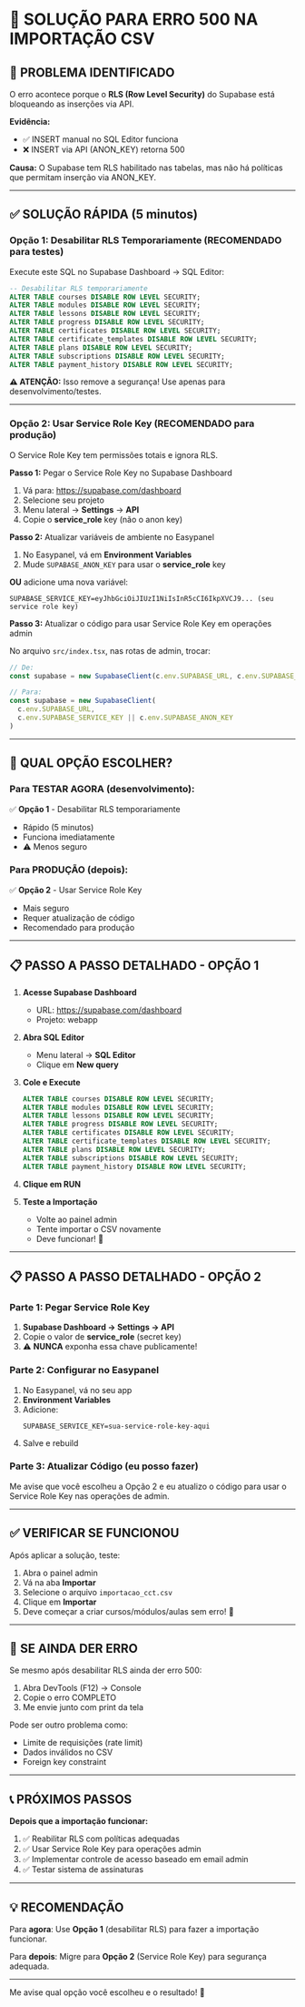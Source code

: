 # 🔧 SOLUÇÃO PARA ERRO 500 NA IMPORTAÇÃO CSV

## 🔴 PROBLEMA IDENTIFICADO

O erro acontece porque o **RLS (Row Level Security)** do Supabase está bloqueando as inserções via API.

**Evidência:**
- ✅ INSERT manual no SQL Editor funciona
- ❌ INSERT via API (ANON_KEY) retorna 500

**Causa:** O Supabase tem RLS habilitado nas tabelas, mas não há políticas que permitam inserção via ANON_KEY.

---

## ✅ SOLUÇÃO RÁPIDA (5 minutos)

### Opção 1: Desabilitar RLS Temporariamente (RECOMENDADO para testes)

Execute este SQL no Supabase Dashboard → SQL Editor:

```sql
-- Desabilitar RLS temporariamente
ALTER TABLE courses DISABLE ROW LEVEL SECURITY;
ALTER TABLE modules DISABLE ROW LEVEL SECURITY;
ALTER TABLE lessons DISABLE ROW LEVEL SECURITY;
ALTER TABLE progress DISABLE ROW LEVEL SECURITY;
ALTER TABLE certificates DISABLE ROW LEVEL SECURITY;
ALTER TABLE certificate_templates DISABLE ROW LEVEL SECURITY;
ALTER TABLE plans DISABLE ROW LEVEL SECURITY;
ALTER TABLE subscriptions DISABLE ROW LEVEL SECURITY;
ALTER TABLE payment_history DISABLE ROW LEVEL SECURITY;
```

**⚠️ ATENÇÃO:** Isso remove a segurança! Use apenas para desenvolvimento/testes.

---

### Opção 2: Usar Service Role Key (RECOMENDADO para produção)

O Service Role Key tem permissões totais e ignora RLS.

**Passo 1:** Pegar o Service Role Key no Supabase Dashboard

1. Vá para: https://supabase.com/dashboard
2. Selecione seu projeto
3. Menu lateral → **Settings** → **API**
4. Copie o **service_role** key (não o anon key)

**Passo 2:** Atualizar variáveis de ambiente no Easypanel

1. No Easypanel, vá em **Environment Variables**
2. Mude `SUPABASE_ANON_KEY` para usar o **service_role** key

**OU** adicione uma nova variável:
```
SUPABASE_SERVICE_KEY=eyJhbGciOiJIUzI1NiIsInR5cCI6IkpXVCJ9... (seu service role key)
```

**Passo 3:** Atualizar o código para usar Service Role Key em operações admin

No arquivo `src/index.tsx`, nas rotas de admin, trocar:

```typescript
// De:
const supabase = new SupabaseClient(c.env.SUPABASE_URL, c.env.SUPABASE_ANON_KEY)

// Para:
const supabase = new SupabaseClient(
  c.env.SUPABASE_URL, 
  c.env.SUPABASE_SERVICE_KEY || c.env.SUPABASE_ANON_KEY
)
```

---

## 🎯 QUAL OPÇÃO ESCOLHER?

### Para TESTAR AGORA (desenvolvimento):
✅ **Opção 1** - Desabilitar RLS temporariamente  
- Rápido (5 minutos)
- Funciona imediatamente
- ⚠️ Menos seguro

### Para PRODUÇÃO (depois):
✅ **Opção 2** - Usar Service Role Key  
- Mais seguro
- Requer atualização de código
- Recomendado para produção

---

## 📋 PASSO A PASSO DETALHADO - OPÇÃO 1

1. **Acesse Supabase Dashboard**
   - URL: https://supabase.com/dashboard
   - Projeto: webapp

2. **Abra SQL Editor**
   - Menu lateral → **SQL Editor**
   - Clique em **New query**

3. **Cole e Execute**
   ```sql
   ALTER TABLE courses DISABLE ROW LEVEL SECURITY;
   ALTER TABLE modules DISABLE ROW LEVEL SECURITY;
   ALTER TABLE lessons DISABLE ROW LEVEL SECURITY;
   ALTER TABLE progress DISABLE ROW LEVEL SECURITY;
   ALTER TABLE certificates DISABLE ROW LEVEL SECURITY;
   ALTER TABLE certificate_templates DISABLE ROW LEVEL SECURITY;
   ALTER TABLE plans DISABLE ROW LEVEL SECURITY;
   ALTER TABLE subscriptions DISABLE ROW LEVEL SECURITY;
   ALTER TABLE payment_history DISABLE ROW LEVEL SECURITY;
   ```

4. **Clique em RUN**

5. **Teste a Importação**
   - Volte ao painel admin
   - Tente importar o CSV novamente
   - Deve funcionar! 🎉

---

## 📋 PASSO A PASSO DETALHADO - OPÇÃO 2

### Parte 1: Pegar Service Role Key

1. **Supabase Dashboard → Settings → API**
2. Copie o valor de **service_role** (secret key)
3. ⚠️ **NUNCA** exponha essa chave publicamente!

### Parte 2: Configurar no Easypanel

1. No Easypanel, vá no seu app
2. **Environment Variables**
3. Adicione:
   ```
   SUPABASE_SERVICE_KEY=sua-service-role-key-aqui
   ```
4. Salve e rebuild

### Parte 3: Atualizar Código (eu posso fazer)

Me avise que você escolheu a Opção 2 e eu atualizo o código para usar o Service Role Key nas operações de admin.

---

## ✅ VERIFICAR SE FUNCIONOU

Após aplicar a solução, teste:

1. Abra o painel admin
2. Vá na aba **Importar**
3. Selecione o arquivo `importacao_cct.csv`
4. Clique em **Importar**
5. Deve começar a criar cursos/módulos/aulas sem erro! 🎉

---

## 🐛 SE AINDA DER ERRO

Se mesmo após desabilitar RLS ainda der erro 500:

1. Abra DevTools (F12) → Console
2. Copie o erro COMPLETO
3. Me envie junto com print da tela

Pode ser outro problema como:
- Limite de requisições (rate limit)
- Dados inválidos no CSV
- Foreign key constraint

---

## 📞 PRÓXIMOS PASSOS

**Depois que a importação funcionar:**

1. ✅ Reabilitar RLS com políticas adequadas
2. ✅ Usar Service Role Key para operações admin
3. ✅ Implementar controle de acesso baseado em email admin
4. ✅ Testar sistema de assinaturas

---

## 💡 RECOMENDAÇÃO

Para **agora**: Use **Opção 1** (desabilitar RLS) para fazer a importação funcionar.

Para **depois**: Migre para **Opção 2** (Service Role Key) para segurança adequada.

---

Me avise qual opção você escolheu e o resultado! 🚀

